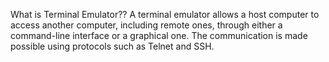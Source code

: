 What is Terminal Emulator??
A terminal emulator allows a host computer to access another computer, including remote ones, through either a command-line interface or a graphical one. The communication is made possible using protocols such as Telnet and SSH.
